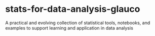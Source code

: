 # stats-for-data-analysis-glauco
A practical and evolving collection of statistical tools, notebooks, and examples to support learning and application in data analysis
